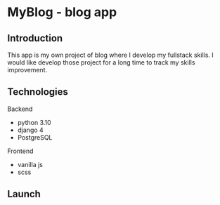# MyBlog - blog app

## Introduction
This app is my own project of blog where I develop my fullstack skills.
I would like develop those project for a long time to track my skills improvement.
## Technologies 
Backend
* python 3.10
* django 4
* PostgreSQL

Frontend 
* vanilla js
* scss

## Launch
